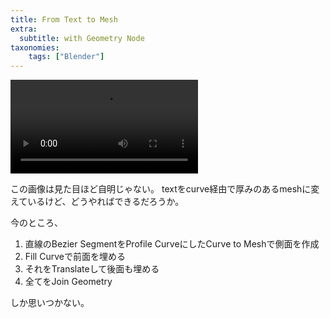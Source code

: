 ```yaml
---
title: From Text to Mesh
extra:
  subtitle: with Geometry Node
taxonomies:
    tags: ["Blender"]
---
```


![](https://www.blender.org/wp-content/uploads/2021/11/blender_30_text_nodes_2.mp4)

この画像は見た目ほど自明じゃない。
textをcurve経由で厚みのあるmeshに変えているけど、どうやればできるだろうか。

今のところ、

1. 直線のBezier SegmentをProfile CurveにしたCurve to Meshで側面を作成
1. Fill Curveで前面を埋める
1. それをTranslateして後面も埋める
1. 全てをJoin Geometry

しか思いつかない。

